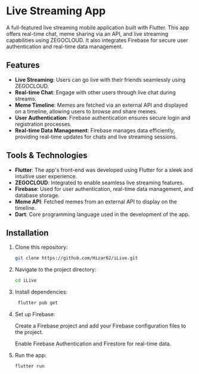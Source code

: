 # Live Streaming App

A full-featured live streaming mobile application built with Flutter. This app offers real-time chat, meme sharing via an API, and live streaming capabilities using ZEGOCLOUD. It also integrates Firebase for secure user authentication and real-time data management.

## Features

- **Live Streaming**: Users can go live with their friends seamlessly using ZEGOCLOUD.
- **Real-time Chat**: Engage with other users through live chat during streams.
- **Meme Timeline**: Memes are fetched via an external API and displayed on a timeline, allowing users to browse and share memes.
- **User Authentication**: Firebase authentication ensures secure login and registration processes.
- **Real-time Data Management**: Firebase manages data efficiently, providing real-time updates for chats and live streaming sessions.

## Tools & Technologies

- **Flutter**: The app's front-end was developed using Flutter for a sleek and intuitive user experience.
- **ZEGOCLOUD**: Integrated to enable seamless live streaming features.
- **Firebase**: Used for user authentication, real-time data management, and database storage.
- **Meme API**: Fetched memes from an external API to display on the timeline.
- **Dart**: Core programming language used in the development of the app.

## Installation

1. Clone this repository:

   ```bash
   git clone https://github.com/Hizar62/iLive.git
   ```
2. Navigate to the project directory:

    ```bash
    cd iLive
3. Install dependencies:
   ```bash
    flutter pub get
4. Set up Firebase:
   
   Create a Firebase project and add your Firebase configuration files to the project.
   
   Enable Firebase Authentication and Firestore for real-time data.

5. Run the app:
   ```bash
   flutter run


